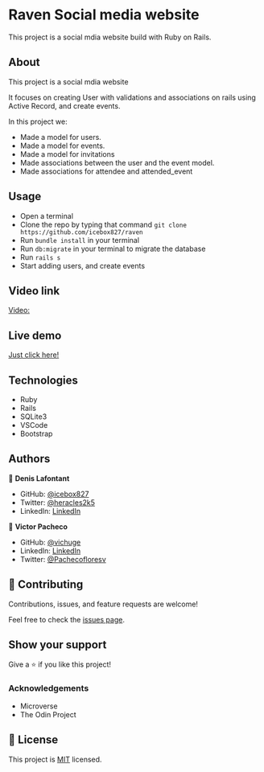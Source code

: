 # Raven Social media website

This project is a social mdia website build with Ruby on Rails.

## About

This project is a social mdia website

It focuses on creating User with validations and associations on rails using Active Record, and create events.

In this project we:
- Made a model for users.
- Made a model for events.
- Made a model for invitations
- Made associations between the user and the event model.
- Made associations for attendee and attended_event

## Usage

- Open a terminal
- Clone the repo by typing that command `git clone https://github.com/icebox827/raven` 
- Run `bundle install` in your terminal
- Run `db:migrate` in your terminal to migrate the database
- Run `rails s`
- Start adding users, and create events

## Video link
[Video:](https://www.loom.com/share/f052f8a997114a94955e89264668d5cd)

## Live demo
[Just click here!](https://salty-woodland-00933.herokuapp.com/)

## Technologies

- Ruby
- Rails
- SQLite3
- VSCode
- Bootstrap

## Authors

👤 **Denis Lafontant**

- GitHub: [@icebox827](https://github.com/icebox827)
- Twitter: [@heracles2k5](https://twitter.com/@heracles2k5)
- LinkedIn: [LinkedIn](https://www.linkedin.com/in/denis-lafontant/)

👤 **Victor Pacheco**

- GitHub: [@vichuge](https://github.com/vichuge)
- LinkedIn: [LinkedIn](https://www.linkedin.com/in/victor-pacheco-7946aab2/)
- Twitter: [@Pachecofloresv](https://twitter.com/Pachecofloresv)


## 🤝 Contributing

Contributions, issues, and feature requests are welcome!

Feel free to check the [issues page](https://github.com/vichuge/private-events/issues/3).

## Show your support

Give a ⭐️ if you like this project!

### Acknowledgements

- Microverse
- The Odin Project

## 📝 License

This project is [MIT](./LICENSE) licensed.